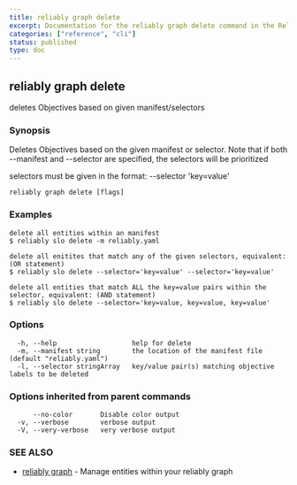 ```yaml
---
title: reliably graph delete
excerpt: Documentation for the reliably graph delete command in the Reliably CLI
categories: ["reference", "cli"]
status: published
type: doc
---
```

## reliably graph delete

deletes Objectives based on given manifest/selectors

### Synopsis


Deletes Objectives based on the given manifest or selector.
Note that if both --manifest and --selector are specified,
the selectors will be prioritized

selectors must be given in the format: --selector 'key=value'

```
reliably graph delete [flags]
```

### Examples

```
delete all entities within an manifest
$ reliably slo delete -m reliably.yaml

delete all enitites that match any of the given selectors, equivalent: (OR statement)
$ reliably slo delete --selector='key=value' --selector='key=value'

delete all entities that match ALL the key=value pairs within the selector, equivalent: (AND statement)
$ reliably slo delete --selector='key=value, key=value, key=value'
```

### Options

```
  -h, --help                   help for delete
  -m, --manifest string        the location of the manifest file (default "reliably.yaml")
  -l, --selector stringArray   key/value pair(s) matching objective labels to be deleted
```

### Options inherited from parent commands

```
      --no-color       Disable color output
  -v, --verbose        verbose output
  -V, --very-verbose   very verbose output
```

### SEE ALSO

* [reliably graph](/docs/reference/cli/reliably-graph/)	 - Manage entities within your reliably graph

